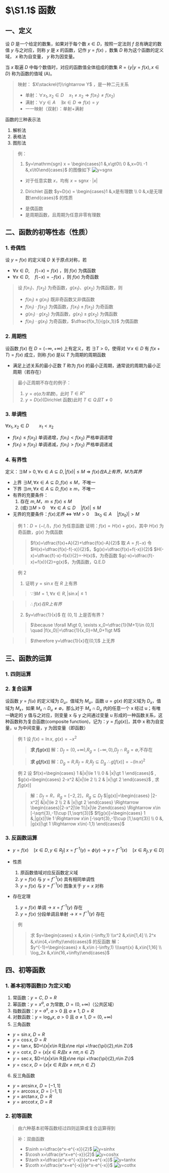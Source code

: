 # $\S1.1$ 函数

## 一、定义

设 $D$ 是一个给定的数集，如果对于每个数 $x\in D$，按照一定法则 $f$ 总有确定的数值 $y$ 与之对应，则称 $y$ 是 $x$ 的函数，记作 $y=f(x)$ ，数集 $D$ 称为这个函数的定义域， $x$ 称为自变量， $y$ 称为因变量。

当 $x$ 取遍 $D$ 中每个数值时，对应的函数值全体组成的数集 $R=\{y|y=f(x),x\in D\}$ 称为函数的值域 (A)。

> 映射： $X\stackrel{f}\rightarrow Y$ ，是一种二元关系
>
> - 单射：$\forall x_1,x_2 \in D\quad x_1\neq x_2\Rightarrow f(x_1)\neq f(x_2)$
> - 满射：$\forall y \in A\quad \exists x\in D\Rightarrow f(x)=y$
> - 一一映射（双射）：单射+满射

函数的三种表示法

1. 解析法
2. 表格法
3. 图形法

> 例：
>
> 1. $y=\mathrm{sgn} x = \begin{cases}1 &,x\gt0\\ 0 &,x=0\\ -1 &,x\lt0\end{cases}$ 的图像如下
> ![y=sgnx](../assets/1/y=sgnx.png)
>
> - 对于任意实数 $x$，均有 $x=\mathrm{sgn} x\cdot |x|$
>
> 2. Dirichlet 函数 $y=D(x) = \begin{cases}1 &,x是有理数 \\ 0 &,x是无理数\end{cases}$ 的性质
> - 是偶函数
> - 是周期函数，且周期为任意非零有理数

## 二、函数的初等性态（性质）

### 1. 奇偶性

设 $y=f(x)$ 的定义域 $D$ 关于原点对称，若

- $\forall x\in D, \quad f(-x)=f(x)$ ，则 $f(x)$ 为偶函数
- $\forall x\in D, \quad f(-x)=-f(x)$ ，则 $f(x)$ 为奇函数

> 设 $f(x_1)$、$f(x_2)$ 为奇函数，$g(x_1)$、$g(x_2)$ 为偶函数，则
>
> - $f(x_1)\pm g(x_1)$ 既非奇函数又非偶函数
> - $f(x_1)\cdot f(x_2)$ 为偶函数，$f(x_1)\pm f(x_2)$ 为奇函数
> - $g(x_1)\cdot g(x_2)$ 为偶函数，$g(x_1)\pm g(x_2)$ 为偶函数
> - $f(x_1)\cdot g(x_1)$ 为奇函数，$\dfrac{f(x_1)}{g(x_1)}$ 为偶函数

### 2. 周期性

设函数 $f(x)$ 在 $D=(-\infty,+\infty)$ 上有定义，若 $\exists T\gt 0$，使得对 $\forall x\in D$ 有 $f(x+T)=f(x)$ 成立，则称 $f(x)$ 是以 $T$ 为周期的周期函数

- 满足上述关系的最小正数 $T$ 称为 $f(x)$ 的最小正周期，通常说的周期为最小正周期（若存在）

> 最小正周期不存在的例子：
>
> 1. $y=a(a为常数)$，此时 $T\in R^+$
> 2. $y=D(x)$(Dirichlet 函数)此时 $T\in Q 且T\ne 0$

### 3. 单调性

$\forall x_1,x_2\in D \qquad x_1\lt x_2$

- $f(x_1)\le f(x_2)$ 单调递增，$f(x_1)\lt f(x_2)$ 严格单调递增
- $f(x_1)\ge f(x_2)$ 单调递减，$f(x_1)\gt f(x_2)$ 严格单调递减

### 4. 有界性

定义：$\exists M\gt 0,\forall x\in A \subseteq D, |f(x)| \le M\Rightarrow f(x)在A上有界，M为其界$

- 上界 $\exists M, \forall x\in A \subseteq D,f(x)\le M$，不唯一
- 下界 $\exists m, \forall x\in A \subseteq D,f(x)\ge m$，不唯一
- 有界的充要条件：
  1. 存在 $m,M$，$m\le f(x)\le M$
  2. (或)$\exists M\gt 0 \quad \forall x\in A \subseteq D \quad |f(x)|\le M$
- 无界的充要条件：$f(x)无界\Leftrightarrow \forall M\gt 0 \quad \exists x_0\in A \quad |f(x_0)|\gt M$

> 例 1：$D=(-l,l)$，$f(x)$ 为任意函数
> 证明：$f(x)=H(x)+g(x)$，其中 $H(x)$ 为奇函数，$g(x)$ 为偶函数
>
> > $f(x)=\dfrac{f(x)+A}{2}+\dfrac{f(x)-A}{2}$
> > 取 $A=f(-x)$
> > 令 $H(x)=\dfrac{f(x)-f(-x)}{2}$，$g(x)=\dfrac{f(x)+f(-x)}{2}$
> > $H(-x)=\dfrac{f(-x)-f(x)}{2}=-H(x)$，为奇函数
> > $g(-x)=\dfrac{f(-x)+f(x)}{2}=g(x)$，为偶函数，Q.E.D

> 例 2
>
> 1.  证明 $y=\sin x$ 在 $R$ 上有界
> > $\because \exists M=1,\forall x\in R, |\sin x|\le 1$

> > $\therefore f(x)在R上有界$
> 2.  $y=\dfrac{1}{x}$ 在 $(0,1]$ 上是否有界？
> > $\because \forall M\gt 0, \exists x_0=\dfrac{1}{M+1}\in (0,1] \quad |f(x_0)|=\dfrac{1}{x_0}=M_0+1\gt M$

> > $\therefore y=\dfrac{1}{x}在(0,1]$ 上无界

## 三、函数的运算

### 1. 四则运算

### 2. 复合运算

设函数 $y=f(u)$ 的定义域为 $D_u$，值域为 $M_u$，函数 $u=g(x)$ 的定义域为 $D_x$，值域为 $M_x$，如果 $M_x\cap D_u≠\emptyset$，那么对于 $M_x\cap D_u$ 内的任意一个 x 经过 u；有唯一确定的 y 值与之对应，则变量 x 与 y 之间通过变量 u 形成的一种函数关系，这种函数称为复合函数(composite function)，记为：$y=f[g(x)]$，其中 x 称为自变量，u 为中间变量，y 为因变量（即函数）

> 例 1
> 设 $f(x)=\ln x$, $g(x)=-x^2$
>
> > **求 $f[g(x)]$**
> > 解：$D_f=(0,+\infty)$,$R_g=(-\infty,0)$,$D_f\cap R_g=\emptyset$,不存在
>
> > **求 $g[f(x)]$**
> > 解：$D_g=R$,$R_f=R$,$R_f\subseteq D_g$
> > $\therefore g[f(x)]=-(\ln x)^2$

> 例 2
> 设 $f(x)=\begin{cases} 1 &|x|\le 1 \\ 0 & |x|\gt 1 \end{cases}$ , $g(x)=\begin{cases} 2-x^2 &|x|\le 2 \\ 2 & |x|\gt 2 \end{cases}$ , 求 $f[g(x)]$
>
> > 解：$D_f=R$，$R_g=[-2,2]$，$R_g \subseteq D_f$
> > $|g(x)|=\begin{cases} |2-x^2| &|x|\le 2 \\ 2 & |x|\gt 2 \end{cases} \Rightarrow \begin{cases}|2-x^2|\le 1\\|x|\le 2\end{cases} \Rightarrow x\in [-\sqrt{3},-1]\cup [1,\sqrt{3}]$
> > $f[g(x)]=\begin{cases} 1 &,|g(x)|\le 1 \Rightarrow x\in [-\sqrt{3},-1]\cup [1,\sqrt{3}] \\ 0 &, |g(x)|\gt 1 \Rightarrow x\in(-1,1) \end{cases}$

### 3. 反函数运算

- $y=f(x)\quad [x\in D, y\in R_f]$ $x=f^{-1}(y)=\phi (y)\rightarrow y=f^{-1}(x)\quad [x\in R_f, y\in D]$
- 性质
  1. 原函数值域对应反函数定义域
  2. $y=f(x)$ 与 $y=f^{-1}(x)$ 具有相同单调性
  3. $y=f(x)$ 与 $y=f^{-1}(x)$ 图象关于 $y=x$ 对称
- 存在定理

  1. $y=f(x)$ 单调 $\rightarrow$ $x=f^{-1}(y)$ 存在
  2. $y=f(x)$ 分段单调且单射 $\rightarrow$ $x=f^{-1}(y)$ 存在

> 例
>
> > 求 $y=\begin{cases} x &,x\in (-\infty,1) \\x^2 &,x\in[1,4] \\ 2^x &,x\in(4,+\infty)\end{cases}$ 的反函数
> > 解：$y^{-1}=\begin{cases} x &,x\in (-\infty,1) \\\sqrt{x} &,x\in[1,16] \\ \log_2x &,x\in(16,+\infty)\end{cases}$

## 四、初等函数

### 1. 基本初等函数(D 为定义域)

1. 常函数：$y=C$, $D=R$
2. 幂函数：$y=x^a$, $a$ 为常数, $D=(0,+\infty)$（公共区域）
3. 指数函数：$y=a^x$, $a\gt 0$ 且 $a\ne 1$, $D=R$
4. 对数函数：$y=\log_ax$, $a\gt 0$ 且 $a\ne 1$, $D=(0,+\infty)$
5. 三角函数

- $y=\sin x$, $D=R$
- $y=\cos x$, $D=R$
- $y=\tan x$, $D=\{x|x\in R且x\ne n\pi +\frac{\pi}{2},n\in Z\}$
- $y=\cot x$, $D=\{x|x\in R且x\ne n\pi ,n\in Z\}$
- $y=\sec x$, $D=\{x|x\in R且x\ne n\pi +\frac{\pi}{2},n\in Z\}$
- $y=\csc x$, $D=\{x|x\in R且x\ne n\pi ,n\in Z\}$

6. 反三角函数

- $y=\arcsin x$, $D=[-1,1]$
- $y=\arccos x$, $D=[-1,1]$
- $y=\arctan x$, $D=R$
- $y=\operatorname{arccot}  x$, $D=R$

### 2. 初等函数

> 由六种基本初等函数经过四则运算或复合运算得到

> 补：双曲函数
>
> - $\sinh x=\dfrac{e^x-e^{-x}}{2}$
>   ![y=sinhx](../assets/1/y=sinhx.png)
> - $\cosh x=\dfrac{e^x+e^{-x}}{2}$
>    ![y=coshx](../assets/1/y=coshx.png)
> - $\tanh x=\dfrac{e^x-e^{-x}}{e^x+e^{-x}}$
>    ![y=tanhx](../assets/1/y=tanhx.png)
> - $\coth x=\dfrac{e^x+e^{-x}}{e^x-e^{-x}}$
>    ![y=cothx](../assets/1/y=cothx.png)
